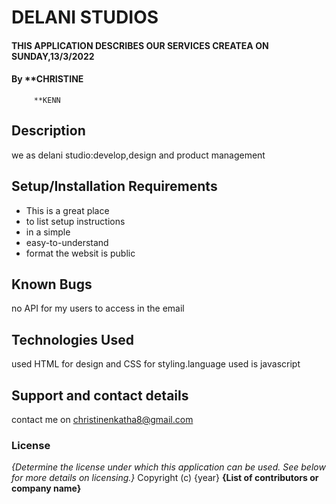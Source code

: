 # DELANI STUDIOS
#### THIS APPLICATION DESCRIBES OUR SERVICES CREATEA ON SUNDAY,13/3/2022
#### By **CHRISTINE
         **KENN
## Description
we as delani studio:develop,design and product management
## Setup/Installation Requirements
* This is a great place
* to list setup instructions
* in a simple
* easy-to-understand
* format
 the websit is public
## Known Bugs
no API for my users to access in the email
## Technologies Used
 used HTML for design and CSS for styling.language used is javascript
## Support and contact details
contact me on christinenkatha8@gmail.com
### License
*{Determine the license under which this application can be used.  See below for more details on licensing.}*
Copyright (c) {year} **{List of contributors or company name}**
